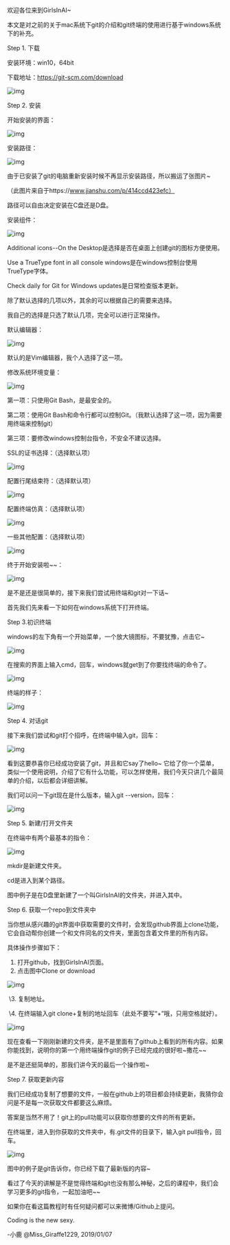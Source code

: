 欢迎各位来到GirlsInAI~

本文是对之前的关于mac系统下git的介绍和git终端的使用进行基于windows系统下的补充。



Step 1. 下载

安装环境：win10，64bit

下载地址：https://git-scm.com/download

![img](http://img.xiumi.us/xmi/ua/139aW/i/f225b8288d096329b25a60f7e930df1b-sz_146323.png)



Step 2. 安装

开始安装的界面：

![img](http://img.xiumi.us/xmi/ua/139aW/i/826f005671bf8f0d45cbdaf8885616ea-sz_32280.png)



安装路径：

![img](http://img.xiumi.us/xmi/ua/139aW/i/87475b7cf6d399f7b5b074de91355e41-sz_20897.png)



由于已安装了git的电脑重新安装时候不再显示安装路径，所以搬运了张图片~

（此图片来自于https://www.jianshu.com/p/414ccd423efc）

路径可以自由决定安装在C盘还是D盘。



安装组件：

![img](http://img.xiumi.us/xmi/ua/139aW/i/e2faf35e66f1c8158c0ba41f0c312731-sz_30074.png)



Additional icons--On the Desktop是选择是否在桌面上创建git的图标方便使用。

Use a TrueType font in all console windows是在windows控制台使用TrueType字体。

Check daily for Git for Windows updates是日常检查版本更新。

除了默认选择的几项以外，其余的可以根据自己的需要来选择。

我自己的选择是只选了默认几项，完全可以进行正常操作。



默认编辑器：

![img](http://img.xiumi.us/xmi/ua/139aW/i/078ebd0d4265bd63b59080f319a7399d-sz_31988.png)



默认的是Vim编辑器，我个人选择了这一项。



修改系统环境变量：

![img](http://img.xiumi.us/xmi/ua/139aW/i/5c35c875c0f49c74a69332e615fba277-sz_36098.png)



第一项：只使用Git Bash，是最安全的。

第二项：使用Git Bash和命令行都可以控制Git。（我默认选择了这一项，因为需要用终端来控制git）

第三项：要修改windows控制台指令，不安全不建议选择。



SSL的证书选择：（选择默认项）

![img](http://img.xiumi.us/xmi/ua/139aW/i/b5a45c1caa3a6b651b281099a98ed535-sz_26219.png)



配置行尾结束符：（选择默认项）

![img](http://img.xiumi.us/xmi/ua/139aW/i/e808739f1fc9b75526733850f0355d6b-sz_36794.png)



配置终端仿真：（选择默认项）

![img](http://img.xiumi.us/xmi/ua/139aW/i/3aa4d2a9e47359ef2a0e8d930d591bb7-sz_36745.png)



一些其他配置：（选择默认项）

![img](http://img.xiumi.us/xmi/ua/139aW/i/9e0652cfb056f7ea11a75cd94d713937-sz_35557.png)



终于开始安装啦~~：

![img](http://img.xiumi.us/xmi/ua/139aW/i/dfc8e1a420b0330904a3c30840bc5fda-sz_15506.png)



是不是还是很简单的，接下来我们尝试用终端和git对一下话~

首先我们先来看一下如何在windows系统下打开终端。



Step 3.初识终端

windows的左下角有一个开始菜单，一个放大镜图标，不要犹豫，点击它~

![img](http://img.xiumi.us/xmi/ua/139aW/i/55de463242617687f900299fd1820cbd-sz_6642.png)



在搜索的界面上输入cmd，回车，windows就get到了你要找终端的命令了。

![img](http://img.xiumi.us/xmi/ua/139aW/i/848d4724a0945456b068f92ff6a31305-sz_30979.png)



终端的样子：

![img](http://img.xiumi.us/xmi/ua/139aW/i/cf799b96c4c603c6651d312efe142542-sz_21844.png)



Step 4. 对话git

接下来我们尝试和git打个招呼，在终端中输入git，回车：

![img](http://img.xiumi.us/xmi/ua/139aW/i/3564d2e43b80b4bf42ac7e279b7833cd-sz_90386.png)



看到这要恭喜你已经成功安装了git，并且和它say了hello~ 它给了你一个菜单，类似一个使用说明，介绍了它有什么功能，可以怎样使用，我们今天只讲几个最简单的介绍，以后都会详细讲解。

我们可以问一下git现在是什么版本，输入git --version，回车：

![img](http://img.xiumi.us/xmi/ua/139aW/i/99124139b97c4526d8c91862a7529f19-sz_4854.png)



Step 5. 新建/打开文件夹

在终端中有两个最基本的指令：

![img](http://img.xiumi.us/xmi/ua/139aW/i/3ef7ad1bb611fac7241ab3cd741ae9c0-sz_4296.png)

mkdir是新建文件夹。

cd是进入到某个路径。

图中例子是在D盘里新建了一个叫GirlsInAI的文件夹，并进入其中。



Step 6. 获取一个repo到文件夹中

当你想从感兴趣的git界面中获取需要的文件时，会发现github界面上clone功能，它会自动帮你创建一个和文件同名的文件夹，里面包含着文件里的所有内容。

具体操作步骤如下：

1. 打开github，找到GirlsInAI页面。
2. 点击图中Clone or download

![img](http://img.xiumi.us/xmi/ua/139aW/i/277fd66a2126707db6238ebab8f85f57-sz_9187.png)

​     \3. 复制地址。

​     \4. 在终端输入git clone+复制的地址回车（此处不要写“+”哦，只用空格就好）。

![img](http://img.xiumi.us/xmi/ua/139aW/i/0a467caba8a981d0e30c0f0734504e38-sz_24861.png)

现在查看一下刚刚新建的文件夹，是不是里面有了github上看到的所有内容。如果你能找到，说明你的第一个用终端操作git的例子已经完成的很好啦~撒花~~

是不是还挺简单的，那我们讲今天的最后一个操作啦~



Step 7. 获取更新内容



我们已经成功复制了想要的文件，一般在github上的项目都会持续更新，我猜你会问是不是每一次获取文件都要这么麻烦。

答案是当然不用了！git上的pull功能可以获取你想要的文件的所有更新。

在终端里，进入到你获取的文件夹中，有.git文件的目录下，输入git pull指令，回车。

![img](http://img.xiumi.us/xmi/ua/139aW/i/1c565c636c66e515c6c41e7b9c7c3686-sz_3430.png)

图中的例子是git告诉你，你已经下载了最新版的内容~

看过了今天的讲解是不是觉得终端和git也没有那么神秘，之后的课程中，我们会学习更多的git指令，一起加油吧~~

如果你在看这篇教程时有任何疑问都可以来微博/Github上提问。

Coding is the new sexy.

-小鹿 @Miss_Giraffe1229, 2019/01/07
